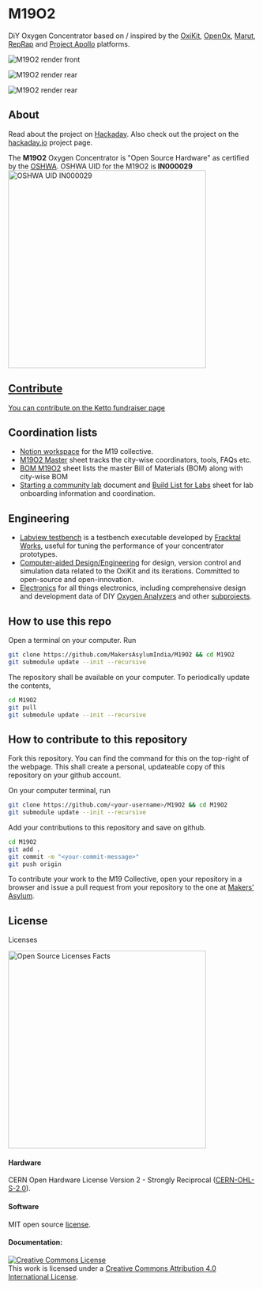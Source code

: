 # M19O2
DiY Oxygen Concentrator based on / inspired by the [OxiKit](https://github.com/OxiKit/oxygen-concentrator-how-to-diy-open-source#oxygen-concentrator-how-to-diy-open-source), [OpenOx](https://github.com/hacklabkyiv/openox), [Marut](https://www.technido.com/marut), [RepRap](https://github.com/RepRapLtd/Oxygen-concentrator) and [Project Apollo](https://github.com/oxycon/ProjectApollo) platforms.

![M19O2 render front](https://github.com/MakersAsylumIndia/M19O2/blob/main/renders/M19O2_v3_05.png)

![M19O2 render rear](https://github.com/MakersAsylumIndia/M19O2/blob/main/renders/M19O2_v3_03.png)

![M19O2 render rear](https://github.com/MakersAsylumIndia/M19O2/blob/main/renders/M19O2_v3_04.png)

## About

Read about the project on [Hackaday](https://hackaday.com/2021/04/26/indian-makers-respond-to-the-covid-19-pandemic-by-producing-oxygen-concentrators/).
Also check out the project on the [hackaday.io](https://hackaday.io/project/181201-m19o2-oxygen-concentrator) project page.

The **M19O2** Oxygen Concentrator is "Open Source Hardware" as certified by the [OSHWA](https://certification.oshwa.org/in000029.html).
OSHWA UID for the M19O2 is **IN000029**
<a href="https://certification.oshwa.org/in000029.html"><img src="images/M19O2_OSHWA_UID_IN000029.svg" alt="OSHWA UID IN000029" width="400">

## Contribute

You can contribute on the [Ketto fundraiser page](https://www.ketto.org/fundraiser/m19-oxygen-concentrators-make-in-india)

## Coordination lists

- [Notion workspace](https://www.notion.so/M-19-Collective-b44b9d8d7dd14d5d86d417facf0f4141) for the M19 collective.
- [M19O2 Master](https://docs.google.com/spreadsheets/d/1rJZ5P0rF2Or8yu0H8HEPz25RP8kTAXxbNVU87DqD-eM/edit#gid=0) sheet tracks the city-wise coordinators, tools, FAQs etc.
- [BOM M19O2](https://docs.google.com/spreadsheets/d/1gmmdXTP3EQk-4hCGVYj-FxzUMADlT8mw354VPmYt5A4/edit#gid=870920932) sheet lists the master Bill of Materials (BOM) along with city-wise BOM
- [Starting a community lab](https://docs.google.com/document/d/1oR9rhGmbcnoSBjzQCYwE9Anocvr0q5_VmuVkbnycx18/edit?usp=sharing) document and [Build List for Labs](https://docs.google.com/spreadsheets/d/1DynT9Mh8jcV9qHxwFuQxj1fcQQHj_v_ymwpoZD1L23g/edit?usp=sharing) sheet for lab onboarding information and coordination.

## Engineering

- [Labview testbench](engineering/software/M19-oxygen-concentrator-testbench) is a testbench executable developed by [Fracktal Works](https://github.com/FracktalWorks), useful for tuning the performance of your concentrator prototypes.
- [Computer-aided Design/Engineering](engineering/cad-cae) for design, version control and simulation data related to the OxiKit and its iterations. Committed to open-source and open-innovation.
- [Electronics](engineering/electronics) for all things electronics, including comprehensive design and development data of DIY [Oxygen Analyzers](engineering/electronics/oxygen_analysers) and other [subprojects](engineering/electronics/subprojects).

## How to use this repo

Open a terminal on your computer. Run

```bash
git clone https://github.com/MakersAsylumIndia/M19O2 && cd M19O2
git submodule update --init --recursive
```
The repository shall be available on your computer.
To periodically update the contents,

```bash
cd M19O2
git pull
git submodule update --init --recursive
```

## How to contribute to this repository

Fork this repository. You can find the command for this on the top-right of the webpage. This shall create a personal, updateable copy of this repository on your github account.

On your computer terminal, run

```bash
git clone https://github.com/<your-username>/M19O2 && cd M19O2
git submodule update --init --recursive
```
Add your contributions to this repository and save on github.

```bash
cd M19O2
git add .
git commit -m "<your-commit-message>"
git push origin
```

To contribute your work to the M19 Collective, open your repository in a browser and issue a pull request from your repository to the one at [Makers' Asylum](https://github.com/MakersAsylumIndia).

## License

Licenses

<a href="LICENSE.md"><img src="images/M19O2_licenses.svg" width="400" alt="Open Source Licenses Facts"/></a>

#### Hardware
CERN Open Hardware License Version 2 - Strongly Reciprocal ([CERN-OHL-S-2.0](https://spdx.org/licenses/CERN-OHL-S-2.0.html)).

#### Software
MIT open source [license](http://opensource.org/licenses/MIT).

#### Documentation:
<a rel="license" href="http://creativecommons.org/licenses/by/4.0/"><img alt="Creative Commons License" style="border-width:0" src="https://i.creativecommons.org/l/by/4.0/88x31.png" /></a><br />This work is licensed under a <a rel="license" href="http://creativecommons.org/licenses/by/4.0/">Creative Commons Attribution 4.0 International License</a>.
